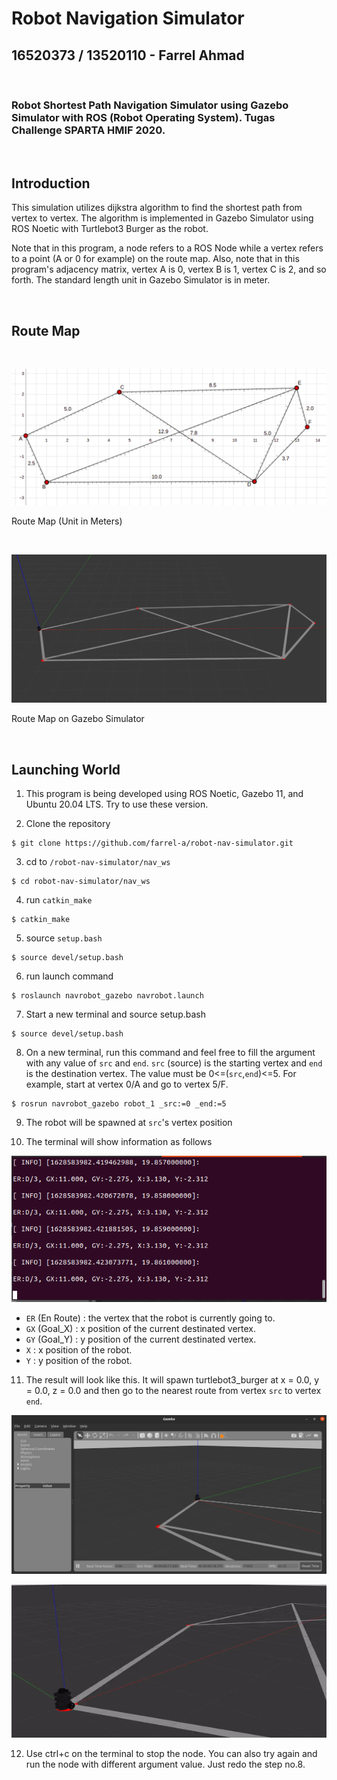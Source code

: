 # Robot Navigation Simulator

## 16520373 / 13520110 - Farrel Ahmad

<br>

### Robot Shortest Path Navigation Simulator using Gazebo Simulator with ROS (Robot Operating System). Tugas Challenge SPARTA HMIF 2020.

<br>

## Introduction

This simulation utilizes dijkstra algorithm to find the shortest path from vertex to vertex. The algorithm is implemented in Gazebo Simulator using ROS Noetic with Turtlebot3 Burger as the robot. 

Note that in this program, a node refers to a ROS Node while a vertex refers to a point (A or 0 for example) on the route map. Also, note that in this program's adjacency matrix, vertex A is 0, vertex B is 1, vertex C is 2, and so forth. The standard length unit in Gazebo Simulator is in meter.

<br>

## Route Map

<br>

![](photos/route.png)

Route Map (Unit in Meters)

<br>

![](photos/launch2.png)

Route Map on Gazebo Simulator

<br>

## Launching World
1. This program is being developed using ROS Noetic, Gazebo 11, and Ubuntu 20.04 LTS. Try to use these version.

2. Clone the repository
```
$ git clone https://github.com/farrel-a/robot-nav-simulator.git
```

3. cd to `/robot-nav-simulator/nav_ws`
```
$ cd robot-nav-simulator/nav_ws
```

4. run `catkin_make`
```
$ catkin_make
```

5. source `setup.bash`
```
$ source devel/setup.bash
```

6. run launch command
```
$ roslaunch navrobot_gazebo navrobot.launch
```

7. Start a new terminal and source setup.bash
```
$ source devel/setup.bash
```

8. On a new terminal, run this command and feel free to fill the argument with any value of `src` and `end`. `src` (source) is the starting vertex and `end` is the destination vertex. The value must be 0<=(`src`,`end`)<=5. For example, start at vertex 0/A and go to vertex 5/F.

```
$ rosrun navrobot_gazebo robot_1 _src:=0 _end:=5
```

9. The robot will be spawned at `src`'s vertex position 

10. The terminal will show information as follows

![](photos/terminal.png)

- `ER` (En Route) : the vertex that the robot is currently going to.
- `GX` (Goal_X) : x position of the current destinated vertex.
- `GY` (Goal_Y) : y position of the current destinated vertex.
- `X` : x position of the robot.
- `Y` : y position of the robot.

11. The result will look like this. It will spawn turtlebot3_burger at x = 0.0, y = 0.0, z = 0.0 and then go to the nearest route from vertex `src` to vertex `end`.

![](photos/launch.png)

![](photos/move.gif)

12. Use ctrl+c on the terminal to stop the node. You can also try again and run the node with different argument value. Just redo the step no.8.